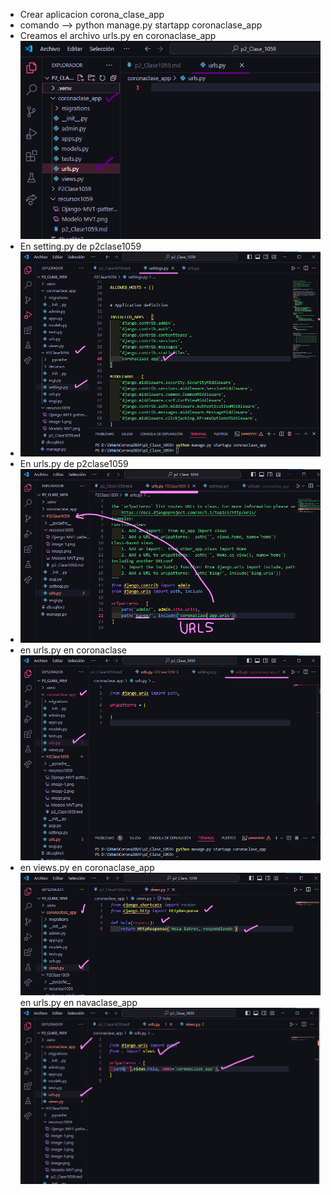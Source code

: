 - Crear aplicacion corona_clase_app
- comando --> python manage.py startapp coronaclase_app
- Creamos el archivo urls.py en coronaclase_app
![alt text](image-1.png)
- En setting.py de p2clase1059
- ![alt text](image.png)
- En urls.py de p2clase1059
- ![alt text](image-2.png)
- en urls.py en coronaclase 
![alt text](image-3.png)
- en views.py en coronaclase_app
![alt text](image-4.png)
en urls.py en navaclase_app
![alt text](image-5.png)